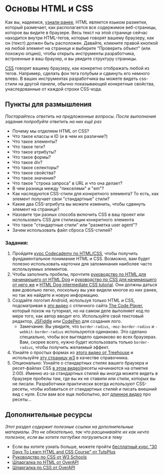 # Основы HTML и CSS
<!-- *Estimated Time: 6-10 hrs* -->

Как вы, надеемся, [узнали ранее](http://skillcrush.com/2012/06/24/html-2/), HTML является языком разметки, который размечает, как располагается все содержимое веб-страницы, которое вы видите в браузере. Весь текст на этой странице сейчас находится внутри HTML-тегов, которые говорят вашему браузеру, как он (текст) должен быть расположен. Давайте, кликните правой кнопкой на любой элемент на странице и выберите "Проверить объект" (или похожую опцию), чтобы открыть инструменты разработчика, встроенные в ваш браузер, и вы увидите структуру страницы.

[CSS](http://skillcrush.com/2012/04/03/css/) говорит вашему браузеру, как конкретно отображать любой из тегов. Например, сделать фон тега голубым и сдвинуть его немного влево. В ваших инструментах разработчика вы можете видеть css-стили на другой панели, обычно показывающей конкретные свойства, унаследованные от каждой строки CSS-кода.

## Пункты для размышления

*Постарайтесь ответить на предложенные вопросы. После выполнения задания попробуйте ответить на них ещё раз*


* Почему мы отделяем HTML от CSS?
* Что такое классы и ID (и в чем их различие?)
* Что такое элементы?
* Что такое теги?
* Что такое атрибуты?
* Что такое формы?
* Что такое div?
* Что такое селекторы?
* Что такое свойства?
* Что такое значения?
* Что такое "строка запроса" в URL и что она делает?
* В чем разница между "пикселями" и "em"?
* Как наследуются CSS-стили для конкретного элемента? То есть, как элемент получает свои "стандартные" стили?
* Какие два CSS-атрибута вы можете изменить, чтобы сдвинуть элемент на странице?
* Назовите три разных способа включить CSS в ваш проект или использовать CSS для стилизации конкретного элемента
* Что такое "стандартные стили" или "разметка user agent"?
* Зачем использовать файл сброса CSS-стилей?

### Задания:
1. Пройдите [курс Codecademy по HTML/CSS](http://www.codecademy.com/tracks/web), чтобы получить фундаментальное понимание HTML и CSS. Возможно, вам будет полезно использовать карточки для запоминания наиболее часто используемых элементов.
2. Чтобы заполнить пробелы, прочтите [руководство по HTML для начинающего от HTML Dog](http://www.htmldog.com/guides/html/beginner/) и [руководство по CSS для начинающего от него же](http://www.htmldog.com/guides/css/beginner/) и [HTML Dog intermediate CSS tutorial](http://www.htmldog.com/guides/css/intermediate/). Они должны даться вам довольно легко, поскольку вы уже видели многое из них ранее, но так же найдете и новую информацию.
2. Создайте логотип Android, используя только HTML и CSS, подсматривая в [это видео](http://thecodeplayer.com/walkthrough/css3-android-logo) с отличного сайта [The Code Player](http://thecodeplayer.com), который похож на туториал, но на самом деле выполняет код по мере того, как автор вводит его. Используйте свой текстовый редактор, [JSFiddle](http://jsfiddle.net/) или [CodePen](http://codepen.io/pen/) для создания лого.
    * Замечание: Вы увидите, что `border-radius`, `-moz-border-radius` и `-webkit-border-radius` используются одинаково. Это сделано специально, чтобы все выглядело одинаково во всех браузерах. Вам, скорее всего, нужно будет использовать только `border-radius`, чтобы получить желаемый эффект.
3. Узнайте о простых формах из [этого видео от Treehouse](http://teamtreehouse.com/library/websites/html/forms/inputs) и используйте [эту страницу w3](http://www.w3schools.com/html/html_forms.asp) в качестве справочника.
4. Опционально: Узнайте о стандартных стилях вашего браузера и ресет-файлах CSS [в этом видео](http://www.youtube.com/watch?v=14Vb6tZCjEY)(ресеты начинаются на отметке 2:00). Именно из-за стандартных стилей вы иногда можете видеть в браузере пробелы там, где вы их не ставили или стили, которых вы не писали. Разработчики практически всегда используют CSS-ресеты, чтобы избавиться от стандартных стилей и писать внешний вид с нуля. Если вам все еще любопытно, вот [длинное видео](http://www.youtube.com/watch?v=HqRFPLP7Ffs) про ресеты...

## Дополнительные ресурсы

*Этот раздел содержит полезные ссылки на дополнительные материалы. Это не обязательно, так что расценивайте их как нечто полезное, если вы хотите поглубже погрузиться в тему*

* Если вы хотите узнать больше, можете пройти [бесплатный курс "30 Days To Learn HTML and CSS Course" от TutsPlus](http://courses.tutsplus.com/courses/30-days-to-learn-html-css)
* [Руководство по CSS от W3 Schools](http://www.w3schools.com/css/)
* [Шпаргалка по HTML от OverAPI](http://overapi.com/html/)
* [Шпаргалка по CSS от OverAPI](http://overapi.com/css/)
